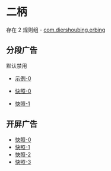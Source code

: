# 二柄

存在 2 规则组 - [com.diershoubing.erbing](/src/apps/com.diershoubing.erbing.ts)

## 分段广告

默认禁用

- [示例-0](https://m.gkd.li/47232102/5498dc61-9f29-42c6-a75b-ac8471e48328)

- [快照-0](https://i.gkd.li/import/13868396)
- [快照-1](https://i.gkd.li/import/13868401)

## 开屏广告

- [快照-0](https://i.gkd.li/import/13378853)
- [快照-1](https://i.gkd.li/import/13546165)
- [快照-2](https://i.gkd.li/import/13538207)
- [快照-3](https://i.gkd.li/import/13857307)
